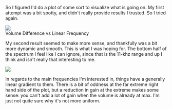 
  


So I figured I'd do a plot of some sort to visualize what is going on. My first attempt was a bit spotty, and didn't really provide results I trusted. So I tried again.

  


  


[![](https://4.bp.blogspot.com/--GDtFK5Bnn8/Wgk1Fxv1dOI/AAAAAAAA7eg/Od0PAeCcR_oN_n44LdfEhYANIU50r9krwCLcBGAs/s1600/Image2.png)](https://4.bp.blogspot.com/--GDtFK5Bnn8/Wgk1Fxv1dOI/AAAAAAAA7eg/Od0PAeCcR_oN_n44LdfEhYANIU50r9krwCLcBGAs/s1600/Image2.png)  
Volume Difference vs Linear Frequency

  


My second result seemed to make more sense, and thankfully was a bit more dynamic and smooth. This is what I was hoping for. The bottom half of the spectrum I feel like I can ignore, since that is the 11-khz range and up I think and isn't really that interesting to me. 

  
[![](https://2.bp.blogspot.com/-ffttO5JFGJI/Wgk_msb5kUI/AAAAAAAA7ew/QzmnTu9kJOQeQiQpeFQoW8t2tFQYjRbMACLcBGAs/s320/Image5.png)](https://2.bp.blogspot.com/-ffttO5JFGJI/Wgk_msb5kUI/AAAAAAAA7ew/QzmnTu9kJOQeQiQpeFQoW8t2tFQYjRbMACLcBGAs/s1600/Image5.png)

In regards to the main frequencies I'm interested in, things have a generally linear gradient to them. There is a bit of oddness at the far extreme right hand side of the plot, but a reduction in gain at the extreme makes some sense: you can't add a lot of gain when the volume is already at max. I'm just not quite sure why it's not more uniform.
  
